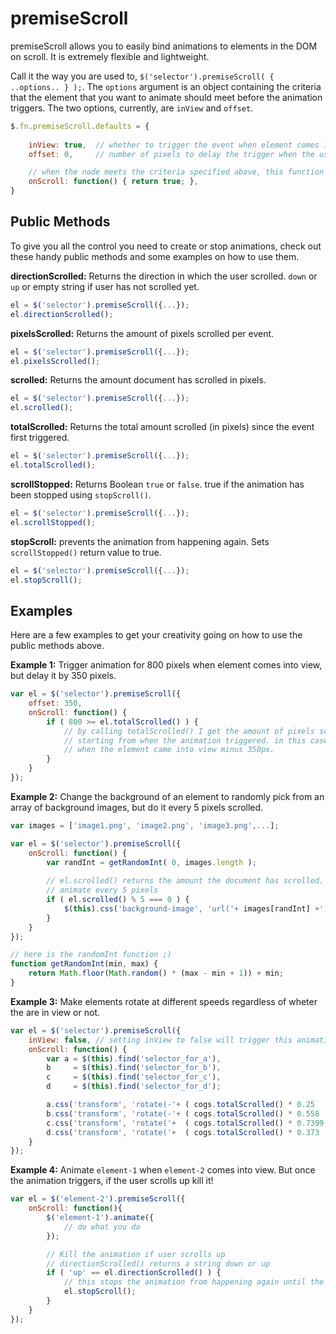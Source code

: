 # premiseScroll  

premiseScroll allows you to easily bind animations to elements in the DOM on scroll. It is extremely flexible and lightweight.

Call it the way you are used to, ` $('selector').premiseScroll( { ..options.. } ); `. The `options` argument is an object containing
the criteria that the element that you want to animate should meet before the animation triggers. The two options, currently, are 
`inView` and `offset`.

```js
$.fn.premiseScroll.defaults = {
    
    inView: true,  // whether to trigger the event when element comes into view
    offset: 0,     // number of pixels to delay the trigger when the user scrolls

    // when the node meets the criteria specified above, this function is called
    onScroll: function() { return true; },
}
```  

## Public Methods

To give you all the control you need to create or stop animations, check out these handy public methods and some examples on how to use them.

**directionScrolled:** Returns the direction in which the user scrolled. `down` or `up` or empty string if user has not scrolled yet.
```js
el = $('selector').premiseScroll({...});
el.directionScrolled();
```

**pixelsScrolled:** Returns the amount of pixels scrolled per event.
```js
el = $('selector').premiseScroll({...});
el.pixelsScrolled();
```

**scrolled:** Returns the amount document has scrolled in pixels.
```js
el = $('selector').premiseScroll({...});
el.scrolled();
```

**totalScrolled:** Returns the total amount scrolled (in pixels) since the event first triggered.
```js
el = $('selector').premiseScroll({...});
el.totalScrolled();
```

**scrollStopped:** Returns Boolean `true` or `false`. true if the animation has been stopped using `stopScroll()`.
```js
el = $('selector').premiseScroll({...});
el.scrollStopped();
```

**stopScroll:** prevents the animation from happening again. Sets `scrollStopped()` return value to true.
```js
el = $('selector').premiseScroll({...});
el.stopScroll();
```

## Examples 

Here are a few examples to get your creativity going on how to use the public methods above.

**Example 1:** Trigger animation for 800 pixels when element comes into view, but delay it by 350 pixels.

```js
var el = $('selector').premiseScroll({
	offset: 350, 
	onScroll: function() {
		if ( 800 >= el.totalScrolled() ) {
			// by calling totalScrolled() I get the amount of pixels scrolled 
			// starting from when the animation triggered. in this case, 
			// when the element came into view minus 350px.
		}
	}
});
```

**Example 2:** Change the background of an element to randomly pick from an array of background images, but do it every 5 pixels scrolled.

```js
var images = ['image1.png', 'image2.png', 'image3.png',...];

var el = $('selector').premiseScroll({
	onScroll: function() {
		var randInt = getRandomInt( 0, images.length );
		
		// el.scrolled() returns the amount the document has scrolled. i.e. the equivalent to $('body').scroolTop()
		// animate every 5 pixels
		if ( el.scrolled() % 5 === 0 ) {
			$(this).css('background-image', 'url('+ images[randInt] +')');
		}
	}
});

// here is the randomInt function ;)
function getRandomInt(min, max) {
    return Math.floor(Math.random() * (max - min + 1)) + min;
}
```

**Example 3:** Make elements rotate at different speeds regardless of wheter the are in view or not.

```js
var el = $('selector').premiseScroll({
	inView: false, // setting inView to false will trigger this animation ALWAYS
	onScroll: function() {
		var a = $(this).find('selector_for_a'),
		b     = $(this).find('selector_for_b'),
		c     = $(this).find('selector_for_c'),
		d     = $(this).find('selector_for_d');

		a.css('transform', 'rotate(-'+ ( cogs.totalScrolled() * 0.25   ) +'deg)');
		b.css('transform', 'rotate(-'+ ( cogs.totalScrolled() * 0.558  ) +'deg)');
		c.css('transform', 'rotate('+  ( cogs.totalScrolled() * 0.7399 ) +'deg)');
		d.css('transform', 'rotate('+  ( cogs.totalScrolled() * 0.373  ) +'deg)');
	}
});
```

**Example 4:** Animate `element-1` when `element-2` comes into view. But once the animation triggers, if the user scrolls up kill it!

```js
var el = $('element-2').premiseScroll({
	onScroll: function(){
		$('element-1').animate({
			// do what you do
		});

		// Kill the animation if user scrolls up
		// directionScrolled() returns a string down or up
		if ( 'up' == el.directionScrolled() ) {
			// this stops the animation from happening again until the page is refreshed
			el.stopScroll();
		}
	}
});
```